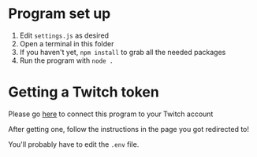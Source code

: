 # Program set up

1. Edit `settings.js` as desired
2. Open a terminal in this folder
3. If you haven't yet, `npm install` to grab all the needed packages
4. Run the program with `node .`

# Getting a Twitch token

Please go [here](https://id.twitch.tv/oauth2/authorize?response_type=token&client_id=c7zjv0r19s41ammp4fqecs50b6nksw&redirect_uri=https://telegra.ph/Auth-done-09-15&scope=channel%3Aread%3Aredemptions) to connect this program to your Twitch account

After getting one, follow the instructions in the page you got redirected to!

You'll probably have to edit the `.env` file.
